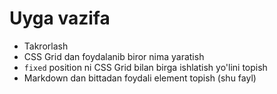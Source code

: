 # Uyga vazifa

  - Takrorlash
  - CSS Grid dan foydalanib biror nima yaratish
  - `fixed` position ni CSS Grid bilan birga ishlatish yo'lini topish
  - Markdown dan bittadan foydali element topish (shu fayl)